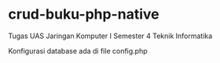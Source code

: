 # crud-buku-php-native
Tugas UAS Jaringan Komputer I Semester 4 Teknik Informatika

Konfigurasi database ada di file config.php
